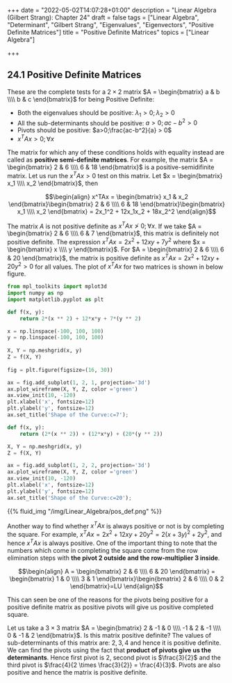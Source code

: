+++
date = "2022-05-02T14:07:28+01:00"
description = "Linear Algebra (Gilbert Strang): Chapter 24"
draft = false
tags = ["Linear Algebra", "Determinant", "Gilbert Strang", "Eigenvalues", "Eigenvectors", "Positive Definite Matrices"]
title = "Positive Definite Matrices"
topics = ["Linear Algebra"]

+++


## 24.1 Positive Definite Matrices

These are the complete tests for a $2 \times 2$ matrix $A = \begin{bmatrix}
a & b \\\\
b & c
\end{bmatrix}$ for being Positive Definite:

* Both the eigenvalues should be positive: $\lambda_1 > 0;\lambda_2 > 0$
* All the sub-determinants should be positive: $a > 0; ac - b^2 > 0$
* Pivots should be positive: $a>0;\frac{ac-b^2}{a} > 0$
* $x^TAx > 0;\forall x$

The matrix for which any of these conditions holds with equality instead are called as <b>positive semi-definite matrices</b>. For example, the matrix  $A = \begin{bmatrix}
2 & 6 \\\\
6 & 18
\end{bmatrix}$ is a positive-semidifinite matrix. Let us run the $x^TAx > 0$ test on this matrix. Let $x = \begin{bmatrix}
x_1  \\\\
x_2
\end{bmatrix}$, then

$$\begin{align}
x^TAx = \begin{bmatrix}
x_1 & x_2
\end{bmatrix}\begin{bmatrix}
2 & 6 \\\\
6 & 18
\end{bmatrix}\begin{bmatrix}
x_1  \\\\
x_2
\end{bmatrix} = 2x_1^2 + 12x_1x_2 + 18x_2^2
\end{align}$$

The matrix $A$ is not positive definite as $x^TAx \not>0;\forall x$. If we take $A = \begin{bmatrix}
2 & 6 \\\\
6 & 7
\end{bmatrix}$, this matrix is definitely not positive definite. The expression $x^TAx = 2x^2 + 12xy + 7y^2$ where $x = \begin{bmatrix}
x  \\\\
y
\end{bmatrix}$. For $A = \begin{bmatrix}
2 & 6 \\\\
6 & 20
\end{bmatrix}$, the matrix is positive definite as $x^TAx = 2x^2 + 12xy + 20y^2 > 0$ for all values. The plot of $x^TAx$ for two matrices is shown in below figure.


```python
from mpl_toolkits import mplot3d
import numpy as np
import matplotlib.pyplot as plt

def f(x, y):
    return 2*(x ** 2) + 12*x*y + 7*(y ** 2)

x = np.linspace(-100, 100, 100)
y = np.linspace(-100, 100, 100)
  
X, Y = np.meshgrid(x, y)
Z = f(X, Y)
 
fig = plt.figure(figsize=(16, 30))

ax = fig.add_subplot(1, 2, 1, projection='3d')
ax.plot_wireframe(X, Y, Z, color ='green')
ax.view_init(10, -120)
plt.xlabel('x', fontsize=12)
plt.ylabel('y', fontsize=12)
ax.set_title('Shape of the Curve:c=7');

def f(x, y):
    return (2*(x ** 2)) + (12*x*y) + (20*(y ** 2))

X, Y = np.meshgrid(x, y)
Z = f(X, Y)

ax = fig.add_subplot(1, 2, 2, projection='3d')
ax.plot_wireframe(X, Y, Z, color ='green')
ax.view_init(10, -120)
plt.xlabel('x', fontsize=12)
plt.ylabel('y', fontsize=12)
ax.set_title('Shape of the Curve:c=20');
```

{{% fluid_img "/img/Linear_Algebra/pos_def.png" %}}

Another way to find whether $x^TAx$ is always positive or not is by completing the square. For example, $x^TAx = 2x^2 + 12xy + 20y^2 = 2(x+3y)^2 + 2y^2$, and hence $x^TAx$ is always positive. One of the important thing to note that the numbers which come in completing the square come from the row elimination steps with <b>the pivot $2$ outside and the row-multiplier $3$ inside</b>.

$$\begin{align}
A = \begin{bmatrix}
2 & 6 \\\\
6 & 20
\end{bmatrix} = \begin{bmatrix}
1 & 0 \\\\
3 & 1
\end{bmatrix}\begin{bmatrix}
2 & 6 \\\\
0 & 2
\end{bmatrix}=LU
\end{align}$$

This can seen be one of the reasons for the pivots being positive for a positive definite matrix as positive pivots will give us positive completed square.

Let us take a $3 \times 3$ matrix $A = \begin{bmatrix}
2 & -1 & 0 \\\\
-1 & 2 & -1 \\\\
0 & -1 & 2 
\end{bmatrix}$. Is this matrix positive definite? The values of sub-determinants of this matrix are: $2,3,4$ and hence it is positive definite. We can find the pivots using the fact that <b>product of pivots give us the determinants</b>. Hence first pivot is $2$, second pivot is $\frac{3}{2}$ and the third pivot is $\frac{4}{2 \times \frac{3}{2}} = \frac{4}{3}$. Pivots are also positive and hence the matrix is positive definite.
